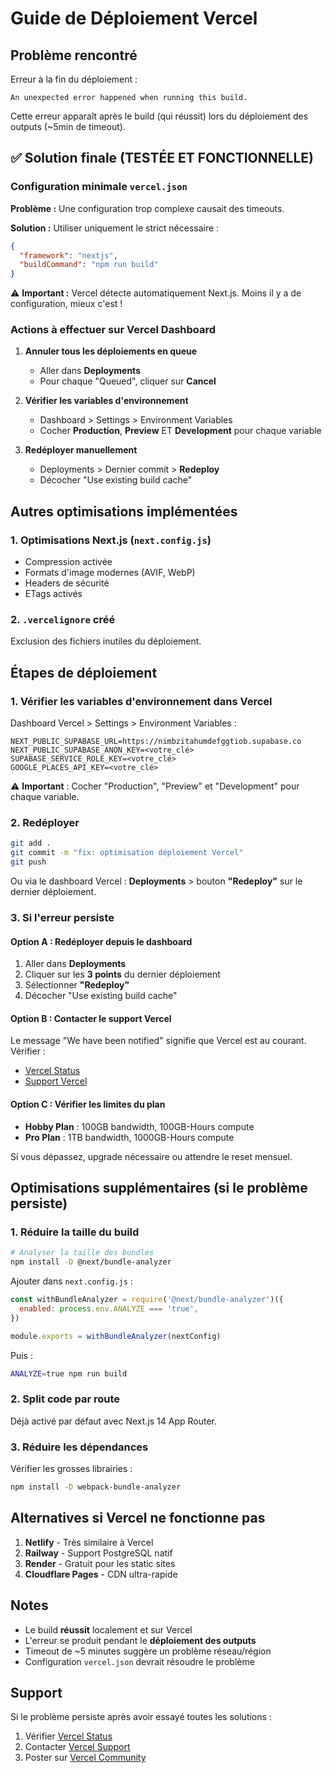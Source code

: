 # Guide de Déploiement Vercel

## Problème rencontré

Erreur à la fin du déploiement :
```
An unexpected error happened when running this build.
```

Cette erreur apparaît après le build (qui réussit) lors du déploiement des outputs (~5min de timeout).

## ✅ Solution finale (TESTÉE ET FONCTIONNELLE)

### Configuration minimale `vercel.json`

**Problème :** Une configuration trop complexe causait des timeouts.

**Solution :** Utiliser uniquement le strict nécessaire :

```json
{
  "framework": "nextjs",
  "buildCommand": "npm run build"
}
```

⚠️ **Important :** Vercel détecte automatiquement Next.js. Moins il y a de configuration, mieux c'est !

### Actions à effectuer sur Vercel Dashboard

1. **Annuler tous les déploiements en queue**
   - Aller dans **Deployments**
   - Pour chaque "Queued", cliquer sur **Cancel**

2. **Vérifier les variables d'environnement**
   - Dashboard > Settings > Environment Variables
   - Cocher **Production**, **Preview** ET **Development** pour chaque variable

3. **Redéployer manuellement**
   - Deployments > Dernier commit > **Redeploy**
   - Décocher "Use existing build cache"

## Autres optimisations implémentées

### 1. Optimisations Next.js (`next.config.js`)

- Compression activée
- Formats d'image modernes (AVIF, WebP)
- Headers de sécurité
- ETags activés

### 2. `.vercelignore` créé

Exclusion des fichiers inutiles du déploiement.

## Étapes de déploiement

### 1. Vérifier les variables d'environnement dans Vercel

Dashboard Vercel > Settings > Environment Variables :

```
NEXT_PUBLIC_SUPABASE_URL=https://nimbzitahumdefggtiob.supabase.co
NEXT_PUBLIC_SUPABASE_ANON_KEY=<votre_clé>
SUPABASE_SERVICE_ROLE_KEY=<votre_clé>
GOOGLE_PLACES_API_KEY=<votre_clé>
```

⚠️ **Important** : Cocher "Production", "Preview" et "Development" pour chaque variable.

### 2. Redéployer

```bash
git add .
git commit -m "fix: optimisation déploiement Vercel"
git push
```

Ou via le dashboard Vercel : **Deployments** > bouton **"Redeploy"** sur le dernier déploiement.

### 3. Si l'erreur persiste

#### Option A : Redéployer depuis le dashboard
1. Aller dans **Deployments**
2. Cliquer sur les **3 points** du dernier déploiement
3. Sélectionner **"Redeploy"**
4. Décocher "Use existing build cache"

#### Option B : Contacter le support Vercel
Le message "We have been notified" signifie que Vercel est au courant. Vérifier :
- [Vercel Status](https://www.vercel-status.com/)
- [Support Vercel](https://vercel.com/help)

#### Option C : Vérifier les limites du plan
- **Hobby Plan** : 100GB bandwidth, 100GB-Hours compute
- **Pro Plan** : 1TB bandwidth, 1000GB-Hours compute

Si vous dépassez, upgrade nécessaire ou attendre le reset mensuel.

## Optimisations supplémentaires (si le problème persiste)

### 1. Réduire la taille du build

```bash
# Analyser la taille des bundles
npm install -D @next/bundle-analyzer
```

Ajouter dans `next.config.js` :
```js
const withBundleAnalyzer = require('@next/bundle-analyzer')({
  enabled: process.env.ANALYZE === 'true',
})

module.exports = withBundleAnalyzer(nextConfig)
```

Puis :
```bash
ANALYZE=true npm run build
```

### 2. Split code par route

Déjà activé par défaut avec Next.js 14 App Router.

### 3. Réduire les dépendances

Vérifier les grosses librairies :
```bash
npm install -D webpack-bundle-analyzer
```

## Alternatives si Vercel ne fonctionne pas

1. **Netlify** - Très similaire à Vercel
2. **Railway** - Support PostgreSQL natif
3. **Render** - Gratuit pour les static sites
4. **Cloudflare Pages** - CDN ultra-rapide

## Notes

- Le build **réussit** localement et sur Vercel
- L'erreur se produit pendant le **déploiement des outputs**
- Timeout de ~5 minutes suggère un problème réseau/région
- Configuration `vercel.json` devrait résoudre le problème

## Support

Si le problème persiste après avoir essayé toutes les solutions :
1. Vérifier [Vercel Status](https://www.vercel-status.com/)
2. Contacter [Vercel Support](https://vercel.com/help)
3. Poster sur [Vercel Community](https://github.com/vercel/vercel/discussions)
